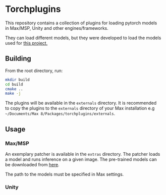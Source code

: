 # Torchplugins

This repository contains a collection of plugins for loading pytorch models in Max/MSP, Unity and other engines/frameworks.

They can load different models, but they were developed to load the models used for [this project.](https://arxiv.org/abs/2210.15306)

## Building

From the root directory, run:

```bash
mkdir build
cd build
cmake ..
make -j
```

The plugins will be available in the `externals` directory. It is recommended to copy the plugins to the `externals` directory of your Max installation e.g `~/Documents/Max 8/Packages/torchplugins/externals`.

## Usage

### Max/MSP

An exemplary patcher is available in the `extras` directory. The patcher loads a model and runs inference on a given image. The pre-trained models can be downloaded from [here](https://drive.google.com/drive/folders/1dafuKfNBS-jLKJJZo5iVsO3d6K84xEmh?usp=share_link).

The path to the models must be specified in Max settings.

### Unity